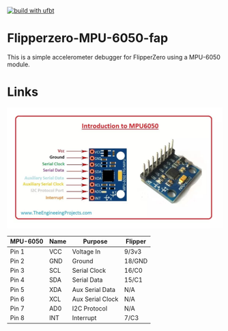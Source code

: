 [![build with ufbt](https://github.com/theZ3r0CooL/flipperzero-MPU-6050-fap/actions/workflows/build.yml/badge.svg?branch=main)](https://github.com/theZ3r0CooL/flipperzero-MPU-6050-fap/actions/workflows/build.yml)

# Flipperzero-MPU-6050-fap
This is a simple accelerometer debugger for FlipperZero using a MPU-6050 module. 


# Links  
<img src="https://raw.githubusercontent.com/theZ3r0CooL/flipperzero-MPU-6050-fap/main/images/mpu-6050-module.jpg" width="1104" />

| MPU-6050 | Name | Purpose          | Flipper |
|----------|------|------------------|---------|
| Pin 1    | VCC  | Voltage In       | 9/3v3   |
| Pin 2    | GND  | Ground           | 18/GND  |
| Pin 3    | SCL  | Serial Clock     | 16/C0   |
| Pin 4    | SDA  | Serial Data      | 15/C1   |
| Pin 5    | XDA  | Aux Serial Data  | N/A     |
| Pin 6    | XCL  | Aux Serial Clock | N/A     |
| Pin 7    | AD0  | I2C Protocol     | N/A     |
| Pin 8    | INT  | Interrupt        | 7/C3    |